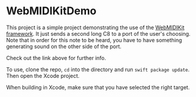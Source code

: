 # WebMIDIKitDemo

This project is a simple project demonstrating the use of the [WebMIDIKit framework](https://github.com/adamnemecek/WebMIDIKit/). It just sends a second long C8 to a port of the user's choosing. Note that in order for this note to be heard, you have to have something generating sound on the other side of the port.

Check out the link above for further info.

To use, clone the repo, `cd` into the directory and run `swift package update`. Then open the Xcode project.

When building in Xcode, make sure that you have selected the right target.
